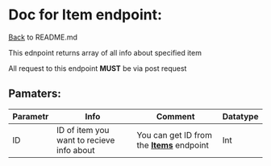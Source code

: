 # Doc for Item endpoint:

[Back](README.md) to README.md

This ednpoint returns array of all info about specified item

All request to this endpoint <b>MUST</b> be via post request

## Pamaters:

|Parametr | Info | Comment | Datatype|
|-|-|-|-|
|ID| ID of item you want to recieve info about | You can get ID from the <b>[Items](Items.md)</b> endpoint  | Int |
